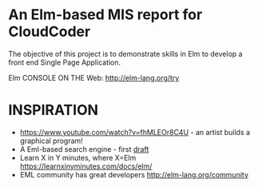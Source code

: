 # An Elm-based MIS report for CloudCoder 


The objective of this project is to demonstrate skills in Elm 
to develop a front end Single Page Application. 

Elm CONSOLE ON THE Web: http://elm-lang.org/try


# INSPIRATION 
- https://www.youtube.com/watch?v=fhMLEOr8C4U - an artist builds a graphical program! 
- A Eml-based search engine - first [draft](/search.eml.md)
- Learn X in Y minutes, where X=Elm https://learnxinyminutes.com/docs/elm/
- EML community has great developers http://elm-lang.org/community
